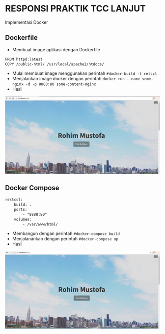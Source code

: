 # RESPONSI PRAKTIK TCC LANJUT
Implementasi Docker

## Dockerfile
- Membuat image aplikasi dengan Dockerfile
```
FROM httpd:latest
COPY /public-html/ /usr/local/apache2/htdocs/
```
- Mulai membuat image menggunakan perintah `#docker-build -t retccl`
- Menjalankan image docker dengan perintah
`docker run --name some-nginx -d -p 8088:80 some-content-nginx`
- Hasil
<img src="img/1.png">

## Docker Compose
```
restccl:
    build: .
    ports:
        - "8888:80"
    volumes:
        - /var/www/html/

```
- Membangun dengan perintah `#docker-compose build`
- Menjalanankan dengan perintah `#docker-compose up`
- Hasil
<img src="img/2.png">
